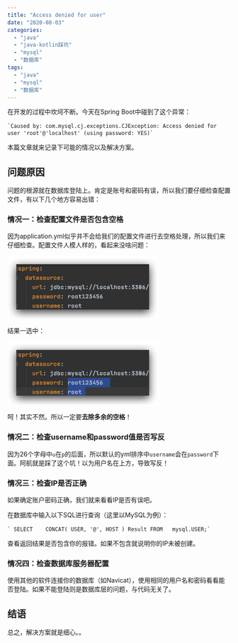 ```yaml
---
title: "Access denied for user"
date: "2020-08-03"
categories: 
  - "java"
  - "java-kotlin踩坑"
  - "mysql"
  - "数据库"
tags: 
  - "java"
  - "mysql"
  - "数据库"
---
```


在开发的过程中坎坷不断。今天在Spring Boot中碰到了这个异常：

    `Caused by: com.mysql.cj.exceptions.CJException: Access denied for user 'root'@'localhost' (using password: YES)`

本篇文章就来记录下可能的情况以及解决方案。

## 问题原因

问题的根源就在数据库登陆上。肯定是账号和密码有误，所以我们要仔细检查配置文件，有以下几个地方容易出错：

### 情况一：检查配置文件是否包含空格

因为application.yml似乎并不会给我们的配置文件进行去空格处理，所以我们来仔细检查。配置文件人模人样的，看起来没啥问题：

![](images/Access-denied-for-user-01.png)

结果一选中：

![](images/Access-denied-for-user-02.png)

呵！其实不然。所以一定要**去除多余的空格**！

### 情况二：检查username和password值是否写反

因为26个字母中`u`在`p`的后面，所以默认的yml排序中`username`会在`password`下面。阿航就是踩了这个坑！以为用户名在上方，导致写反！

### 情况三：检查IP是否正确

如果确定账户密码正确，我们就来看看IP是否有误吧。

在数据库中输入以下SQL进行查询（这里以MySQL为例）：

    ` SELECT 	CONCAT( USER, '@', HOST ) Result FROM 	mysql.USER;`

查看返回结果是否包含你的报错。如果不包含就说明你的IP未被创建。

### 情况四：检查数据库服务器配置

使用其他的软件连接你的数据库（如Navicat），使用相同的用户名和密码看看能否登陆。如果不能登陆则是数据库层的问题，与代码无关了。

## 结语

总之，解决方案就是细心。。
